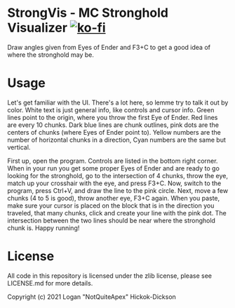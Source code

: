# StrongVis - MC Stronghold Visualizer [![ko-fi](https://ko-fi.com/img/githubbutton_sm.svg)](https://ko-fi.com/notquiteapex)
Draw angles given from Eyes of Ender and F3+C to get a good idea of where the stronghold may be.

# Usage
Let's get familiar with the UI. There's a lot here, so lemme try to talk it out by color. White text is just general info, like controls and cursor info. Green lines point to the origin, where you throw the first Eye of Ender. Red lines are every 10 chunks. Dark blue lines are chunk outlines, pink dots are the centers of chunks (where Eyes of Ender point to). Yellow numbers are the number of horizontal chunks in a direction, Cyan numbers are the same but vertical.

First up, open the program. Controls are listed in the bottom right corner. When in your run you get some proper Eyes of Ender and are ready to go looking for the stronghold, go to the intersection of 4 chunks, throw the eye, match up your crosshair with the eye, and press F3+C. Now, switch to the program, press Ctrl+V, and draw the line to the pink circle. Next, move a few chunks (4 to 5 is good), throw another eye, F3+C again. When you paste, make sure your cursor is placed on the block that is in the direction you traveled, that many chunks, click and create your line with the pink dot. The intersection between the two lines should be near where the stronghold chunk is. Happy running!

# License
All code in this repository is licensed under the zlib license, please see LICENSE.md for more details.

Copyright (c) 2021 Logan "NotQuiteApex" Hickok-Dickson
